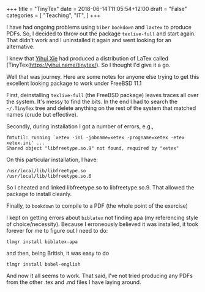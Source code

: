 +++
title = "TinyTex"
date = 2018-06-14T11:05:54+12:00
draft = "False"
categories = [ 
	"Teaching", 
	"IT", 
	]
+++

I have had ongoing problems using `biber` `bookdown` and `laxtex` to
produce PDFs. So, I decided to throw out the package `texlive-full`
and start again. That didn't work and I uninstalled it again and went
looking for an alternative.

I knew that [Yihui Xie](https://yihui.name/) had produced a
distribution of LaTex called [TinyTex(https://yihui.name/tinytex/). So
I thought I'd give it a go.


Well that was journey. Here are some notes for anyone else trying to
get this excellent looking package to work under FreeBSD 11.1

First, deinstalling `texlive-full` (the FreeBSD package) leaves traces
all over the system. It's messy to find the bits. In the end I had to
search the `~/.TinyTex` tree and delete anything on the rest of the system
that matched names (crude but effective).

Secondly, during installation I got a number of errors, e.g.,

```
fmtutil: running `xetex -ini -jobname=xetex -progname=xetex -etex xetex.ini' ...
Shared object "libfreetype.so.9" not found, required by "xetex"
```


On this particular installation, l have:

```
/usr/local/lib/libfreetype.so
/usr/local/lib/libfreetype.so.6
```

So I cheated and linked libfreetype.so to libfreetype.so.9. That
allowed the package to install cleanly.

Finally, to `bookdown` to compile to a PDF (the whole point of the
exercise)

I kept on getting errors about `biblatex` not finding apa (my
referencing style of choice/necessity). Because I erroneously believed
it was installed, it took forever for me to figure out I need to do:

```
tlmgr install biblatex-apa
```

and then, being British, it was easy to do

```
tlmgr install babel-english
```

And now it all seems to work. That said, I've not tried producing any
PDFs from the other .tex and .md files I have laying around.
